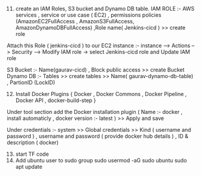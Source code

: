 11. create an IAM Roles, S3 bucket and Dynamo DB table.
IAM ROLE :- AWS services , service or use case ( EC2) , permissions policies (AmazonEC2FullAccess , AmazonS3FullAccess, AmazonDynamoDBFullAccess) ,Role name( Jenkins-cicd )  >> create role 

Attach this Role ( jenkins-cicd ) to our EC2 instance :- instance –> Actions –> Security –> Modify IAM role -> select Jenkins-cicd role and Update IAM role 

S3 Bucket :- Name(gaurav-cicd) , Block public access >> create Bucket 
Dynamo DB :- Tables >> create tables >> 
Name( gaurav-dynamo-db-table) , PartionID (LockID)

12. Install Docker Plugins { Docker , Docker Commons , Docker Pipeline , Docker API , docker-build-step } 

Under tool section add the Docker installation plugin ( Name :- docker , install automaticly , docker version :- latest  ) >> Apply and save 

Under credentials :- system >> Global credentials >> Kind ( username and password ) , username and password ( provide docker hub details ) , ID & description ( docker)

13. start TF code 
14. Add ubuntu user to sudo group 
sudo usermod -aG sudo ubuntu
sudo apt update